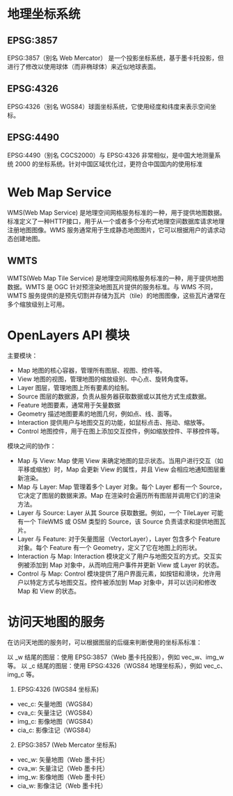 # 地理坐标系统

## EPSG:3857

EPSG:3857（别名 Web Mercator） 是一个投影坐标系统，基于墨卡托投影，但进行了修改以使用球体（而非椭球体）来近似地球表面。

## EPSG:4326

EPSG:4326（别名 WGS84）球面坐标系统，它使用经度和纬度来表示空间坐标。

## EPSG:4490

EPSG:4490（别名 CGCS2000）与 EPSG:4326 非常相似，是中国大地测量系统 2000 的坐标系统。针对中国区域优化过，更符合中国国内的使用标准

# Web Map Service

WMS(Web Map Service) 是地理空间网格服务标准的一种，用于提供地图数据。标准定义了一种HTTP接口，用于从一个或者多个分布式地理空间数据库请求地理注册地图图像。WMS 服务通常用于生成静态地图图片，它可以根据用户的请求动态创建地图。

## WMTS

WMTS(Web Map Tile Service) 是地理空间网格服务标准的一种，用于提供地图数据。WMTS 是 OGC 针对预渲染地图瓦片提供的服务标准。与 WMS 不同，WMTS 服务提供的是预先切割并存储为瓦片（tile）的地图图像，这些瓦片通常在多个缩放级别上可用。

# OpenLayers API 模块

主要模块：

- Map 地图的核心容器，管理所有图层、视图、控件等。
- View 地图的视图，管理地图的缩放级别、中心点、旋转角度等。
- Layer 图层，管理地图上所有要素的绘制。
- Source 图层的数据源，负责从服务器获取数据或以其他方式生成数据。
- Feature 地图要素，通常用于矢量数据
- Geometry 描述地图要素的地图几何，例如点、线、面等。
- Interaction 提供用户与地图交互的功能，如鼠标点击、拖动、缩放等。
- Control 地图控件，用于在图上添加交互控件，例如缩放控件、平移控件等。

模块之间的协作：

- Map 与 View: Map 使用 View 来确定地图的显示状态。当用户进行交互（如平移或缩放）时，Map 会更新 View 的属性，并且 View 会相应地通知图层重新渲染。
- Map 与 Layer: Map 管理着多个 Layer 对象。每个 Layer 都有一个 Source，它决定了图层的数据来源。Map 在渲染时会遍历所有图层并调用它们的渲染方法。
- Layer 与 Source: Layer 从其 Source 获取数据。例如，一个 TileLayer 可能有一个 TileWMS 或 OSM 类型的 Source，该 Source 负责请求和提供地图瓦片。
- Layer 与 Feature: 对于矢量图层（VectorLayer），Layer 包含多个 Feature 对象。每个 Feature 有一个 Geometry，定义了它在地图上的形状。
- Interaction 与 Map: Interaction 模块定义了用户与地图交互的方式。交互实例被添加到 Map 对象中，从而响应用户事件并更新 View 或 Layer 的状态。
- Control 与 Map: Control 模块提供了用户界面元素，如按钮和滑块，允许用户以特定方式与地图交互。控件被添加到 Map 对象中，并可以访问和修改 Map 和 View 的状态。

# 访问天地图的服务

在访问天地图的服务时，可以根据图层的后缀来判断使用的坐标系标准：

以 _w 结尾的图层：使用 EPSG:3857（Web 墨卡托投影），例如 vec_w、img_w 等。
以 _c 结尾的图层：使用 EPSG:4326（WGS84 地理坐标系），例如 vec_c、img_c 等。

1. EPSG:4326 (WGS84 坐标系)

- vec_c: 矢量地图（WGS84）
- cva_c: 矢量注记（WGS84）
- img_c: 影像地图（WGS84）
- cia_c: 影像注记（WGS84）

2. EPSG:3857 (Web Mercator 坐标系)

- vec_w: 矢量地图（Web 墨卡托）
- cva_w: 矢量注记（Web 墨卡托）
- img_w: 影像地图（Web 墨卡托）
- cia_w: 影像注记（Web 墨卡托）